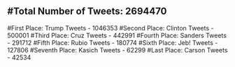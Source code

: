 #Total Number of Tweets: 2694470 
---
#First Place: Trump Tweets - 1046353
#Second Place: Clinton Tweets - 500001
#Third Place: Cruz Tweets - 442991
#Fourth Place: Sanders Tweets - 291712
#Fifth Place: Rubio Tweets - 180774
#Sixth Place: Jeb! Tweets - 127806
#Seventh Place: Kasich Tweets - 62299
#Last Place: Carson Tweets - 42534
